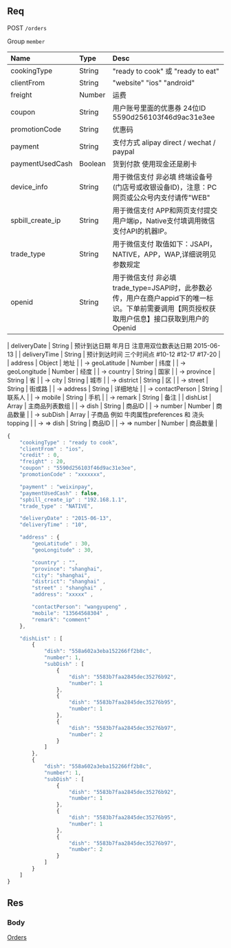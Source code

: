 ## Req

POST `/orders`

Group `member`


| Name             | Type     | Desc                              |
|:-----------------|:---------|:----------------------------------|
| cookingType      | String   | "ready to cook" 或 "ready to eat"                  |
| clientFrom       | String   | "website" "ios" "android"                         |
| freight          | Number   | 运费                                               |
| coupon           | String   | 用户账号里面的优惠券 24位ID 5590d256103f46d9ac31e3ee   |
| promotionCode    | String   | 优惠码    |
| payment          | String   | 支付方式 alipay direct / wechat / paypal            |
| paymentUsedCash  | Boolean  | 货到付款 使用现金还是刷卡                              |
| device_info      | String   | 用于微信支付 非必填 终端设备号(门店号或收银设备ID)，注意：PC网页或公众号内支付请传"WEB"                         |
| spbill_create_ip | String   | 用于微信支付 APP和网页支付提交用户端ip，Native支付填调用微信支付API的机器IP。                        |
| trade_type       | String   | 用于微信支付 取值如下：JSAPI，NATIVE，APP，WAP,详细说明见参数规定                          |
| openid           | String   | 用于微信支付 非必填 trade_type=JSAPI时，此参数必传，用户在商户appid下的唯一标识。下单前需要调用【网页授权获取用户信息】接口获取到用户的Openid                       |

| deliveryDate     | String   | 预计到达日期 年月日  注意用双位数表达日期 2015-06-13      |
| deliveryTime     | String   | 预计到达时间 三个时间点 #10-12  #12-17 #17-20          |
| address          | Object   | 地址       |
|   -> geoLatitude   | Number   | 纬度       |
|   -> geoLongitude  | Number   | 经度       |
|   -> country       | String   | 国家       |
|   -> province      | String   | 省         |
|   -> city          | String   | 城市       |
|   -> district      | String   | 区         |
|   -> street        | String   | 街或路      |
|   -> address       | String   | 详细地址    |
|   -> contactPerson | String   | 联系人      |
|   -> mobile        | String   | 手机       |
|   -> remark        | String   | 备注       |
| dishList           | Array    | 主商品列表数组  |
|   -> dish          | String | 商品ID     |
|   -> number        | Number | 商品数量    |
|   -> subDish       | Array  | 子商品 例如 牛肉属性preferences 和 浇头topping  |
|   -> => dish       | String | 商品ID     |
|   -> => number     | Number | 商品数量    |







```js
{
    "cookingType" : "ready to cook",
    "clientFrom" : "ios",
    "credit" : 0,
    "freight" : 20,
    "coupon" : "5590d256103f46d9ac31e3ee",
    "promotionCode" : "xxxxxxx",

    "payment" : "weixinpay",
    "paymentUsedCash" : false,
    "spbill_create_ip" : "192.168.1.1",
    "trade_type" : "NATIVE",

    "deliveryDate" : "2015-06-13",
    "deliveryTime" : "10",

    "address" : {
        "geoLatitude" : 30,
        "geoLongitude" : 30,

        "country" : "",
        "province": "shanghai",
        "city": "shanghai",
        "district": "shanghai" ,
        "street" : "shanghai" ,
        "address": "xxxxx" ,

        "contactPerson": "wangyupeng" ,
        "mobile": "13564568304" ,
        "remark": "comment"
    },

    "dishList" : [
        {
            "dish": "558a602a3eba152266ff2b8c",
            "number": 1,
            "subDish" : [
                {
                    "dish": "5583b7faa2845dec35276b92",
                    "number": 1
                },
                {
                    "dish": "5583b7faa2845dec35276b95",
                    "number": 1
                },
                {
                    "dish": "5583b7faa2845dec35276b97",
                    "number": 2
                }
            ]
        },
        {
            "dish": "558a602a3eba152266ff2b8c",
            "number": 1,
            "subDish" : [
                {
                    "dish": "5583b7faa2845dec35276b92",
                    "number": 1
                },
                {
                    "dish": "5583b7faa2845dec35276b95",
                    "number": 1
                },
                {
                    "dish": "5583b7faa2845dec35276b97",
                    "number": 2
                }
            ]
        }
    ]
}
```


## Res
### Body




[Orders](../Order)